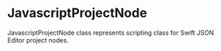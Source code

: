 # JavascriptProjectNode

JavascriptProjectNode class represents scripting class for Swift JSON Editor project nodes. 


